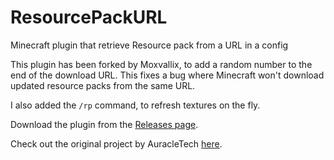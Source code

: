 # ResourcePackURL
Minecraft plugin that retrieve Resource pack from a URL in a config

This plugin has been forked by Moxvallix, to add a random number to the end of the download URL.
This fixes a bug where Minecraft won't download updated resource packs from the same URL.

I also added the `/rp` command, to refresh textures on the fly.

Download the plugin from the [Releases page](https://github.com/moxvallix/rpurl/releases).

Check out the original project by AuracleTech [here](https://github.com/AuracleTech/ResourcePackURL).

